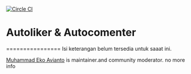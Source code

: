 [![Circle CI](https://circleci.com/gh/cdnjs/cdnjs.svg?style=svg)](https://raw.githubusercontent.com/ettoavi/object-inspector/master/inspector.js)
# Autoliker & Autocomenter
================
Isi keterangan belum tersedia untuk saaat ini.

[Muhammad Eko Avianto](https://www.linkedin.com/in/ettoavi) is maintainer.and community moderator.
no more info
